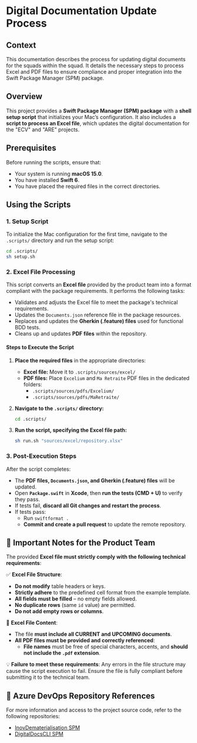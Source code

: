 # Digital Documentation Update Process

## Context
This documentation describes the process for updating digital documents for the squads within the squad. It details the necessary steps to process Excel and PDF files to ensure compliance and proper integration into the Swift Package Manager (SPM) package.

## Overview
This project provides a **Swift Package Manager (SPM) package** with a **shell setup script** that initializes your Mac’s configuration. It also includes a **script to process an Excel file**, which updates the digital documentation for the "ECV" and "ARE" projects.

## Prerequisites
Before running the scripts, ensure that:
- Your system is running **macOS 15.0**.
- You have installed **Swift 6**.
- You have placed the required files in the correct directories.

## Using the Scripts

### 1. Setup Script
To initialize the Mac configuration for the first time, navigate to the `.scripts/` directory and run the setup script:

```sh
cd .scripts/
sh setup.sh
```

### 2. Excel File Processing
This script converts an **Excel file** provided by the product team into a format compliant with the package requirements. It performs the following tasks:
- Validates and adjusts the Excel file to meet the package's technical requirements.
- Updates the `Documents.json` reference file in the package resources.
- Replaces and updates the **Gherkin (.feature) files** used for functional BDD tests.
- Cleans up and updates **PDF files** within the repository.

#### Steps to Execute the Script

1. **Place the required files** in the appropriate directories:
   - **Excel file:** Move it to `.scripts/sources/excel/`
   - **PDF files:** Place `Excelium` and `Ma Retraite` PDF files in the dedicated folders:
     - `.scripts/sources/pdfs/Excelium/`
     - `.scripts/sources/pdfs/MaRetraite/`
2. **Navigate to the `.scripts/` directory:**

   ```sh
   cd .scripts/
   ```
3. **Run the script, specifying the Excel file path:**

   ```sh
   sh run.sh "sources/excel/repository.xlsx"
   ```

### 3. Post-Execution Steps
After the script completes:
- The **PDF files, `Documents.json`, and Gherkin (.feature) files** will be updated.
- Open **`Package.swift`** in **Xcode**, then **run the tests (CMD + U)** to verify they pass.
- If tests fail, **discard all Git changes and restart the process**.
- If tests pass:
  - Run `swiftformat .`
  - **Commit and create a pull request** to update the remote repository.

## 🚨 Important Notes for the Product Team
The provided **Excel file must strictly comply with the following technical requirements**:

✅ **Excel File Structure**:
- **Do not modify** table headers or keys.
- **Strictly adhere** to the predefined cell format from the example template.
- **All fields must be filled** – no empty fields allowed.
- **No duplicate rows** (same `id` value) are permitted.
- **Do not add empty rows or columns**.

📌 **Excel File Content**:
- The file **must include all CURRENT and UPCOMING documents**.
- **All PDF files must be provided and correctly referenced**:
  - **File names** must be free of special characters, accents, and **should not include the `.pdf` extension**.

💡 **Failure to meet these requirements**: Any errors in the file structure may cause the script execution to fail. Ensure the file is fully compliant before submitting it to the technical team.

## 📂 Azure DevOps Repository References
For more information and access to the project source code, refer to the following repositories:
- [InovDematerialisation SPM](https://www.google.com)
- [DigitalDocsCLI SPM](https://www.apple.com)

